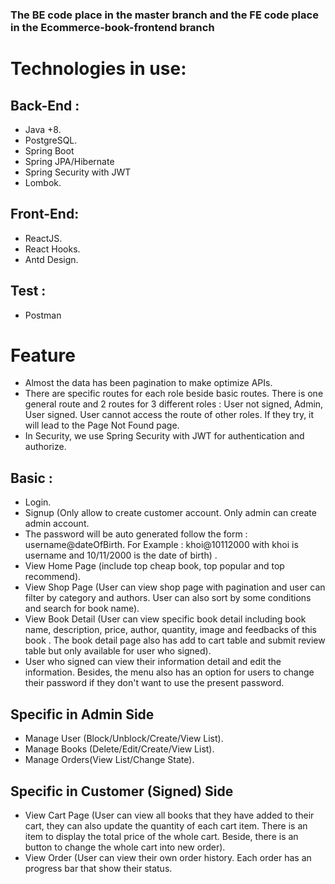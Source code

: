 ### The BE code place in the master branch and the FE code place in the Ecommerce-book-frontend branch

# Technologies in use:


## Back-End : 
- Java +8.
- PostgreSQL.
- Spring Boot
- Spring JPA/Hibernate
- Spring Security with JWT
- Lombok.
## Front-End:
- ReactJS.
- React Hooks.
- Antd Design.
## Test : 
- Postman



# Feature
- Almost the data has been pagination to make optimize APIs.
- There are specific routes for each role beside basic routes. There is one general route and  2 routes for 3 different roles : User not signed, Admin, User signed.
User cannot access the route of other roles. If they try, it will lead to the Page Not Found page.
- In Security, we use Spring Security with JWT for authentication and authorize. 
## Basic :
- Login.
- Signup (Only allow to create customer account. Only admin can create admin account. 
- The password will be auto generated follow the form : username@dateOfBirth. For Example : khoi@10112000 with khoi is username and 10/11/2000 is the date of birth) .
- View Home Page (include top cheap book, top popular and top recommend).
- View Shop Page (User can view shop page with pagination and user can filter by category and authors. User can also sort by some conditions and search for book name).
- View Book Detail (User can view specific book detail including book name, description, price, author, quantity, image and feedbacks of this book
. The book detail page also has add to cart table and submit review table but only available for user who signed).
- User who signed can view their information detail and edit the information. Besides, the menu also has an option for users to change their password if they don't want to use the present password.

## Specific in Admin Side

- Manage User (Block/Unblock/Create/View List).
- Manage Books (Delete/Edit/Create/View List).
- Manage Orders(View List/Change State).

## Specific in Customer (Signed) Side

- View Cart Page (User can view all books that they have added to their cart, they can also update the quantity of each cart item. 
There is an item to display the total price of the whole cart. Beside, there is an button to change the whole cart into new order).
- View Order (User can view their own order history. Each order has an progress bar that show their status. 

